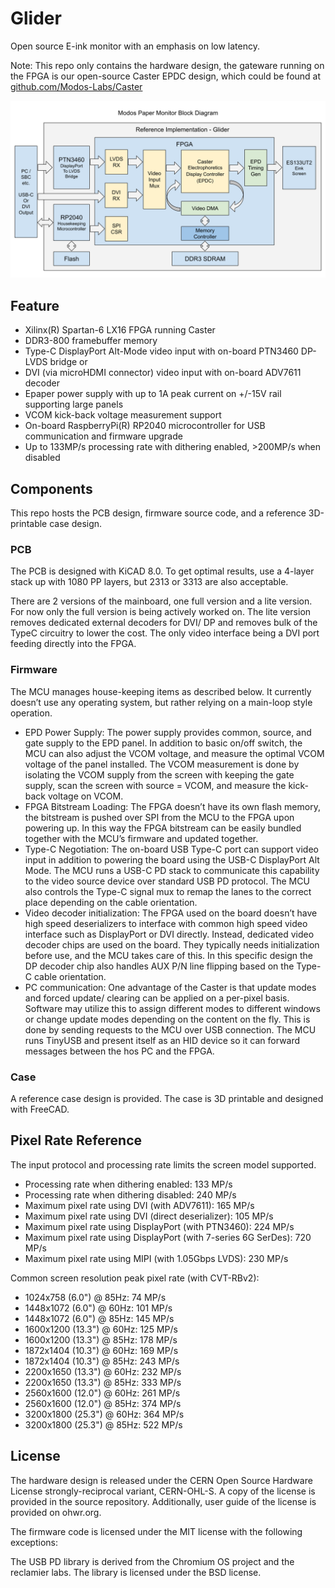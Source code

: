 # Glider

Open source E-ink monitor with an emphasis on low latency.

Note: This repo only contains the hardware design, the gateware running on the FPGA is our open-source Caster EPDC design, which could be found at [github.com/Modos-Labs/Caster](https://github.com/Modos-Labs/Caster/)

![block-diagram](blockdiagram.svg)

## Feature

- Xilinx(R) Spartan-6 LX16 FPGA running Caster
- DDR3-800 framebuffer memory
- Type-C DisplayPort Alt-Mode video input with on-board PTN3460 DP-LVDS bridge or
- DVI (via microHDMI connector) video input with on-board ADV7611 decoder
- Epaper power supply with up to 1A peak current on +/-15V rail supporting large panels
- VCOM kick-back voltage measurement support
- On-board RaspberryPi(R) RP2040 microcontroller for USB communication and firmware upgrade
- Up to 133MP/s processing rate with dithering enabled, >200MP/s when disabled

## Components

This repo hosts the PCB design, firmware source code, and a reference 3D-printable case design.

### PCB

The PCB is designed with KiCAD 8.0. To get optimal results, use a 4-layer stack up with 1080 PP layers, but 2313 or 3313 are also acceptable.

There are 2 versions of the mainboard, one full version and a lite version. For now only the full version is being actively worked on. The lite version removes dedicated external decoders for DVI/ DP and removes bulk of the TypeC circuitry to lower the cost. The only video interface being a DVI port feeding directly into the FPGA.

### Firmware

The MCU manages house-keeping items as described below. It currently doesn’t use any operating system, but rather relying on a main-loop style operation.

- EPD Power Supply: The power supply provides common, source, and gate supply to the EPD panel. In addition to basic on/off switch, the MCU can also adjust the VCOM voltage, and measure the optimal VCOM voltage of the panel installed. The VCOM measurement is done by isolating the VCOM supply from the screen with keeping the gate supply, scan the screen with source = VCOM, and measure the kick-back voltage on VCOM.
- FPGA Bitstream Loading: The FPGA doesn’t have its own flash memory, the bitstream is pushed over SPI from the MCU to the FPGA upon powering up. In this way the FPGA bitstream can be easily bundled together with the MCU’s firmware and updated together.
- Type-C Negotiation: The on-board USB Type-C port can support video input in addition to powering the board using the USB-C DisplayPort Alt Mode. The MCU runs a USB-C PD stack to communicate this capability to the video source device over standard USB PD protocol. The MCU also controls the Type-C signal mux to remap the lanes to the correct place depending on the cable orientation.
- Video decoder initialization: The FPGA used on the board doesn’t have high speed deserializers to interface with common high speed video interface such as DisplayPort or DVI directly. Instead, dedicated video decoder chips are used on the board. They typically needs initialization before use, and the MCU takes care of this. In this specific design the DP decoder chip also handles AUX P/N line flipping based on the Type-C cable orientation.
- PC communication: One advantage of the Caster is that update modes and forced update/ clearing can be applied on a per-pixel basis. Software may utilize this to assign different modes to different windows or change update modes depending on the content on the fly. This is done by sending requests to the MCU over USB connection. The MCU runs TinyUSB and present itself as an HID device so it can forward messages between the hos PC and the FPGA.

### Case

A reference case design is provided. The case is 3D printable and designed with FreeCAD.

## Pixel Rate Reference

The input protocol and processing rate limits the screen model supported.

- Processing rate when dithering enabled: 133 MP/s
- Processing rate when dithering disabled: 240 MP/s
- Maximum pixel rate using DVI (with ADV7611): 165 MP/s
- Maximum pixel rate using DVI (direct deserializer): 105 MP/s
- Maximum pixel rate using DisplayPort (with PTN3460): 224 MP/s
- Maximum pixel rate using DisplayPort (with 7-series 6G SerDes): 720 MP/s
- Maximum pixel rate using MIPI (with 1.05Gbps LVDS): 230 MP/s

Common screen resolution peak pixel rate (with CVT-RBv2):

- 1024x758 (6.0") @ 85Hz: 74 MP/s
- 1448x1072 (6.0") @ 60Hz: 101 MP/s
- 1448x1072 (6.0") @ 85Hz: 145 MP/s
- 1600x1200 (13.3") @ 60Hz: 125 MP/s
- 1600x1200 (13.3") @ 85Hz: 178 MP/s
- 1872x1404 (10.3") @ 60Hz: 169 MP/s
- 1872x1404 (10.3") @ 85Hz: 243 MP/s
- 2200x1650 (13.3") @ 60Hz: 232 MP/s
- 2200x1650 (13.3") @ 85Hz: 333 MP/s
- 2560x1600 (12.0") @ 60Hz: 261 MP/s
- 2560x1600 (12.0") @ 85Hz: 374 MP/s
- 3200x1800 (25.3") @ 60Hz: 364 MP/s
- 3200x1800 (25.3") @ 85Hz: 522 MP/s

## License

The hardware design is released under the CERN Open Source Hardware License strongly-reciprocal variant, CERN-OHL-S. A copy of the license is provided in the source repository. Additionally, user guide of the license is provided on ohwr.org.

The firmware code is licensed under the MIT license with the following exceptions:

The USB PD library is derived from the Chromium OS project and the reclamier labs. The library is licensed under the BSD license.

